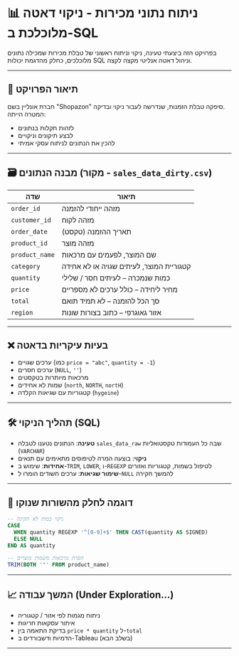 # 📊 ניתוח נתוני מכירות - ניקוי דאטה מלוכלכת ב-SQL

בפרויקט הזה ביצעתי טעינה, ניקוי וניתוח ראשוני של טבלת מכירות שמכילה נתונים מלוכלכים, כחלק מהדגמת יכולות SQL וניהול דאטה אנליטי מקצה לקצה.

---

## 🧾 תיאור הפרויקט

חברת אונליין בשם "Shopazon" סיפקה טבלת הזמנות, שנדרשה לעבור ניקוי ובדיקה.  
המטרה הייתה:
- לזהות תקלות בנתונים
- לבצע תיקונים וניקויים
- להכין את הנתונים לניתוח עסקי אמיתי

---

## 🗃 מבנה הנתונים (מקור - `sales_data_dirty.csv`)

| שדה           | תיאור                                   |
|---------------|-------------------------------------------|
| `order_id`    | מזהה ייחודי להזמנה                        |
| `customer_id` | מזהה לקוח                                |
| `order_date`  | תאריך ההזמנה (טקסט)                      |
| `product_id`  | מזהה מוצר                                |
| `product_name`| שם המוצר, לפעמים עם מרכאות               |
| `category`    | קטגוריית המוצר, לעיתים שגויה או לא אחידה |
| `quantity`    | כמות שנמכרה – לעיתים חסר / שלילי         |
| `price`       | מחיר ליחידה – כולל ערכים לא מספריים       |
| `total`       | סך הכל להזמנה – לא תמיד תואם              |
| `region`      | אזור גאוגרפי – כתוב בצורות שונות         |

---

## ❌ בעיות עיקריות בדאטה

- ערכים שגויים (כמו `price = "abc"`, `quantity = -1`)
- ערכים חסרים (`NULL`, `''`)
- מרכאות מיותרות בטקסטים
- שמות לא אחידים (`north`, `NORTH`, `nortH`)
- קטגוריות עם שגיאות הקלדה (`hygeine`)

---

## 🛠 תהליך הניקוי (SQL)

- **טעינה**: הנתונים נטענו לטבלה `sales_data_raw` שבה כל העמודות טקסטואליות (`VARCHAR`)
- **ניקוי**: בוצעה המרה לטיפוסים מתאימים עם תנאים
- **אחידות**: שימוש ב-`TRIM`, `LOWER`, ו-`REGEXP` לטיפול בשמות, קטגוריות ואזורים
- **שימור שגיאות**: ערכים חשודים הומרו ל-`NULL` להמשך חקירה

---

## 🧼 דוגמה לחלק מהשורות שנוקו

```sql
-- ניקוי כמות לא תקינה
CASE
  WHEN quantity REGEXP '^[0-9]+$' THEN CAST(quantity AS SIGNED)
  ELSE NULL
END AS quantity

-- הסרת מרכאות משמות מוצרים
TRIM(BOTH '"' FROM product_name)
```

---

## 📈 המשך עבודה (Under Exploration...)

- ניתוח מגמות לפי אזור / קטגוריה
- איתור עסקאות חריגות
- בדיקת התאמה בין `price * quantity` ל-`total`
- הדמיות ודשבורדים ב-Tableau (בשלב הבא)

---
